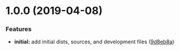 # 1.0.0 (2019-04-08)


### Features

* **initial:** add initial dists, sources, and development files ([9d8eb8a](https://github.com/nodewell/brand/commit/9d8eb8a))
